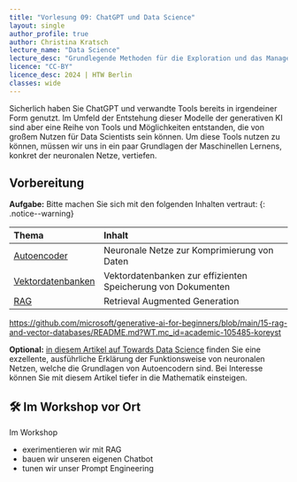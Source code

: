 ```yaml
---
title: "Vorlesung 09: ChatGPT und Data Science"
layout: single
author_profile: true
author: Christina Kratsch
lecture_name: "Data Science"
lecture_desc: "Grundlegende Methoden für die Exploration und das Management von Daten."
licence: "CC-BY"
licence_desc: 2024 | HTW Berlin 
classes: wide
---
```


Sicherlich haben Sie ChatGPT und verwandte Tools bereits in irgendeiner Form genutzt. Im Umfeld der Entstehung dieser Modelle der generativen KI sind aber eine Reihe von Tools und Möglichkeiten entstanden, die von großem Nutzen für Data Scientists sein können. Um diese Tools nutzen zu können, müssen wir uns in ein paar Grundlagen der Maschinellen Lernens, konkret der neuronalen Netze, vertiefen.


## Vorbereitung

**Aufgabe:** Bitte machen Sie sich mit den folgenden Inhalten vertraut:
{: .notice--warning} 

| Thema | Inhalt | 
| :------------- |  :---------- |
| [Autoencoder](/modules/autoencoder/autoencoder.md) | Neuronale Netze zur Komprimierung von Daten | 
| [Vektordatenbanken](/modules/vector-databases/vector-databases.md) | Vektordatenbanken zur effizienten Speicherung von Dokumenten | 
| [RAG](/modules/rag/rag.md) | Retrieval Augmented Generation | 

https://github.com/microsoft/generative-ai-for-beginners/blob/main/15-rag-and-vector-databases/README.md?WT.mc_id=academic-105485-koreyst


**Optional:** [in diesem Artikel auf Towards Data Science](https://towardsdatascience.com/simple-introduction-to-neural-networks-ac1d7c3d7a2c) finden Sie eine exzellente, ausführliche Erklärung der Funktionsweise von neuronalen Netzen, welche die Grundlagen von Autoencodern sind. Bei Interesse können Sie mit diesem Artikel tiefer in die Mathematik einsteigen.


## 🛠 Im Workshop vor Ort

Im Workshop 

* exerimentieren wir mit RAG
* bauen wir unseren eigenen Chatbot
* tunen wir unser Prompt Engineering